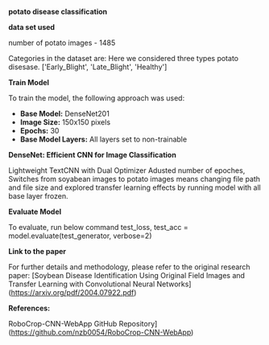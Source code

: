 **potato disease classification**

**data set used**

number of potato images - 1485

Categories in the dataset are:   Here we considered three types potato disesase.  ['Early_Blight', 'Late_Blight', 'Healthy']

**Train Model**

To train the model, the following approach was used:

- **Base Model:** DenseNet201
- **Image Size:** 150x150 pixels
- **Epochs:** 30
- **Base Model Layers:** All layers set to non-trainable


**DenseNet: Efficient CNN for Image Classification**

Lightweight TextCNN with Dual Optimizer
Adusted number of epoches, Switches from soyabean images to potato images means changing file path and file size and explored transfer learning effects by running model with all base layer frozen.

**Evaluate Model**

To evaluate, run below command
test_loss, test_acc = model.evaluate(test_generator, verbose=2)


**Link to the paper**

For further details and methodology, please refer to the original research paper: [Soybean Disease Identification Using Original Field Images and Transfer Learning with Convolutional Neural Networks]
(https://arxiv.org/pdf/2004.07922.pdf)

**References:**

RoboCrop-CNN-WebApp GitHub Repository](https://github.com/nzb0054/RoboCrop-CNN-WebApp)
